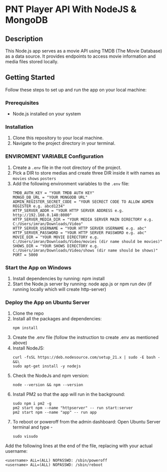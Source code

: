 # PNT Player API With NodeJS & MongoDB

## Description
This Node.js app serves as a movie API using TMDB (The Movie Database) as a data source. It provides endpoints to access movie information and media files stored locally.

## Getting Started
Follow these steps to set up and run the app on your local machine:

### Prerequisites
- Node.js installed on your system

### Installation
1. Clone this repository to your local machine.
2. Navigate to the project directory in your terminal.

### ENVIROMENT VARIABLE Configuration
1. Create a `.env` file in the root directory of the project.
2. Pick a DIR to store medias and create three DIR inside it with names as `movies` `shows` `posters`
3. Add the following environment variables to the `.env` file:
   ```plaintext
   TMDB_AUTH_KEY = "YOUR TMDB AUTH KEY"
   MONGO_DB_URL = "YOUR MONGODB URL"
   ADMIN_REGISTER_SECRET_CODE = "YOUR SECRECT CODE TO ALLOW ADMIN REGISTER e.g. abcd1234"
   HTTP_SERVER_ADDR = "YOUR HTTP SERVER ADDRESS e.g. http://192.168.0.148:8080"
   HTTP_SERVER_MEDIA_DIR = "YOUR MEDIA SERVER MAIN DIRECTORY e.g. C:/Users/imran/Downloads/Video"
   HTTP_SERVER_USERNAME = "YOUR HTTP SERVER USERNAME e.g. abc"
   HTTP_SERVER_PASSWORD = "YOUR HTTP SERVER PASSWORD e.g. abc"
   MOVIE_DIR = "YOUR MOVIE DIRECTORY e.g. C:/Users/imran/Downloads/Video/movies (dir name should be movies)"
   SHOWS_DIR = "YOUR SHOWS DIRECTORY e.g. C:/Users/imran/Downloads/Video/shows (dir name should be shows)"
   PORT = 5000

### Start the App on Windows
1. Install dependencies by running:
npm install
2. Start the Node.js server by running:
node app.js or npm run dev (if running locally which will create http-server)

### Deploy the App on Ubuntu Server
1. Clone the repo
2. Install all the packages and dependencies:
   ```plaintext
   npm install

3. Create the .env file (follow the instruction to create .env as mentioned above)
4. Install NodeJS:
   ```plaintext
   curl -fsSL https://deb.nodesource.com/setup_21.x | sudo -E bash - &&\
   sudo apt-get install -y nodejs

5. Check the NodeJs and npm version:
   ```plaintext
   node --version && npm --version

6. Install PM2 so that the app will run in the background:
   ```plaintext
   sudo npm i pm2 -g
   pm2 start npm --name "httpserver" -- run start:server
   pm2 start npm --name "app" -- run app

7. To reboot or poweroff from the admin dashboard:
Open Ubuntu Server terminal and type -
   ```plaintext
   sudo visudo

Add the following lines at the end of the file, replacing <username> with your actual username:
   ```plaintext
   <username> ALL=(ALL) NOPASSWD: /sbin/poweroff
   <username> ALL=(ALL) NOPASSWD: /sbin/reboot

